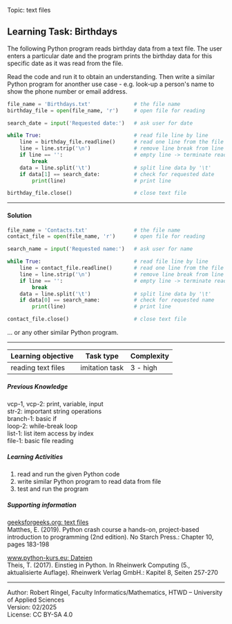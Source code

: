 Topic: text files

## Learning Task: Birthdays

The following Python program reads birthday data from a text file. The user
enters a particular date and the program prints the birthday data for this
specific date as it was read from the file.

Read the code and run it to obtain an understanding. Then write a similar
Python program for anonther use case - e.g. look-up a person's name to show the
phone number or email address.

``` python
file_name = 'Birthdays.txt'              # the file name
birthday_file = open(file_name, 'r')     # open file for reading

search_date = input('Requested date:')   # ask user for date

while True:                              # read file line by line
    line = birthday_file.readline()      # read one line from the file
    line = line.strip('\n')              # remove line break from line data
    if line == '':                       # empty line -> terminate reading
        break
    data = line.split('\t')              # split line data by '\t'
    if data[1] == search_date:           # check for requested date
        print(line)                      # print line

birthday_file.close()                    # close text file
```

---------------------------------------

#### Solution

``` python
file_name = 'Contacts.txt'               # the file name
contact_file = open(file_name, 'r')      # open file for reading

search_name = input('Requested name:')   # ask user for name

while True:                              # read file line by line
    line = contact_file.readline()       # read one line from the file
    line = line.strip('\n')              # remove line break from line data
    if line == '':                       # empty line -> terminate reading
        break
    data = line.split('\t')              # split line data by '\t'
    if data[0] == search_name:           # check for requested name
        print(line)                      # print line

contact_file.close()                     # close text file
```
... or any other similar Python program.

---------------------------------------

| **Learning objective**                         | **Task type**   | **Complexity** |
| ---------------------------------------------- | --------------- | -------------- |
| reading text files                             | imitation task  | 3 - high       |  

##### Previous Knowledge

vcp-1, vcp-2: print, variable, input  
str-2: important string operations  
branch-1: basic if  
loop-2: while-break loop  
list-1: list item access by index  
file-1: basic file reading  

##### Learning Activities

1) read and run the given Python code
2) write similar Python program to read data from file
3) test and run the program

##### Supporting information

[geeksforgeeks.org: text files](https://www.geeksforgeeks.org/reading-writing-text-files-python/)  
Matthes, E. (2019). Python crash course a hands-on, project-based introduction to programming (2nd edition). No Starch Press.: Chapter 10, pages 183-198  

[www.python-kurs.eu: Dateien](https://www.python-kurs.eu/python3_dateien.php)  
Theis, T. (2017). Einstieg in Python. In Rheinwerk Computing (5., aktualisierte Auflage). Rheinwerk Verlag GmbH.: Kapitel 8, Seiten 257-270

---------------------------------------
Author: Robert Ringel, Faculty Informatics/Mathematics, HTWD – University of Applied Sciences  
Version: 02/2025  
License: CC BY-SA 4.0